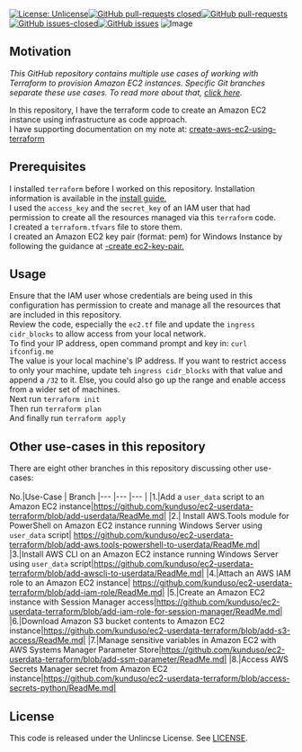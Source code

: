 [![License: Unlicense](https://img.shields.io/badge/license-Unlicense-white.svg)](https://choosealicense.com/licenses/unlicense/)[![GitHub pull-requests closed](https://img.shields.io/github/issues-pr-closed/kunduso/ec2-userdata-terraform)](https://GitHub.com/kunduso/ec2-userdata-terraform/pull/)[![GitHub pull-requests](https://img.shields.io/github/issues-pr/kunduso/ec2-userdata-terraform)](https://GitHub.com/kunduso/ec2-userdata-terraform/pull/)
[![GitHub issues-closed](https://img.shields.io/github/issues-closed/kunduso/ec2-userdata-terraform)](https://github.com/kunduso/ec2-userdata-terraform/issues?q=is%3Aissue+is%3Aclosed)[![GitHub issues](https://img.shields.io/github/issues/kunduso/ec2-userdata-terraform)](https://GitHub.com/kunduso/ec2-userdata-terraform/issues/)
![Image](https://skdevops.files.wordpress.com/2023/12/53-image-9.png)

## Motivation
*This GitHub repository contains multiple use cases of working with Terraform to provision Amazon EC2 instances. Specific Git branches separate these use cases. To read more about that, [click here](#other-use-cases-in-this-repository).*

In this repository, I have the terraform code to create an Amazon EC2 instance using infrastructure as code approach.
<br />I have supporting documentation on my note at: [create-aws-ec2-using-terraform](https://skundunotes.com/2021/11/01/create-aws-ec2-using-terraform/)
## Prerequisites
I installed `terraform` before I worked on this repository. Installation information is available in the [install guide.](https://www.terraform.io/downloads.html) <br />I used the `access_key` and the `secret_key` of an IAM user that had permission to create all the resources managed via this `terraform` code.
<br />I created a `terraform.tfvars` file to store them.
<br />I created an Amazon EC2 key pair (format: pem) for Windows Instance by following the guidance at [-create ec2-key-pair.](https://docs.aws.amazon.com/AWSEC2/latest/WindowsGuide/create-key-pairs.html#having-ec2-create-your-key-pair)
## Usage
Ensure that the IAM user whose credentials are being used in this configuration has permission to create and manage all the resources that are included in this repository.
<br />Review the code, especially the `ec2.tf` file and update the `ingress cidr_blocks` to allow access from your local network.
<br />To find your IP address, open command prompt and key in: `curl ifconfig.me`
<br />The value is your local machine's IP address. If you want to restrict access to only your machine, update teh `ingress cidr_blocks` with that value and append a `/32` to it. Else, you could also go up the range and enable access from a wider set of machines.
<br />Next run `terraform init` 
<br />Then run `terraform plan`
<br />And finally run `terraform apply`

## Other use-cases in this repository
There are eight other branches in this repository discussing other use-cases:
<br />
<br />
No.|Use-Case | Branch
|--- |--- |--- |
|1.|Add a `user_data` script to an Amazon EC2 instance|https://github.com/kunduso/ec2-userdata-terraform/blob/add-userdata/ReadMe.md|
|2.| Install AWS.Tools module for PowerShell on Amazon EC2 instance running Windows Server using `user_data` script| https://github.com/kunduso/ec2-userdata-terraform/blob/add-aws.tools-powershell-to-userdata/ReadMe.md|
|3.|Install AWS CLI on an Amazon EC2 instance running Windows Server using `user_data` script|https://github.com/kunduso/ec2-userdata-terraform/blob/add-awscli-to-userdata/ReadMe.md|
|4.|Attach an AWS IAM role to an Amazon EC2 instance| https://github.com/kunduso/ec2-userdata-terraform/blob/add-iam-role/ReadMe.md|
|5.|Create an Amazon EC2 instance with Session Manager access|https://github.com/kunduso/ec2-userdata-terraform/blob/add-iam-role-for-session-manager/ReadMe.md|
|6.|Download Amazon S3 bucket contents to Amazon EC2 instance|https://github.com/kunduso/ec2-userdata-terraform/blob/add-s3-access/ReadMe.md|
|7.|Manage sensitive variables in Amazon EC2 with AWS Systems Manager Parameter Store|https://github.com/kunduso/ec2-userdata-terraform/blob/add-ssm-parameter/ReadMe.md|
|8.|Access AWS Secrets Manager secret from Amazon EC2 instance|https://github.com/kunduso/ec2-userdata-terraform/blob/access-secrets-python/ReadMe.md|

## License
This code is released under the Unlincse License. See [LICENSE](LICENSE).